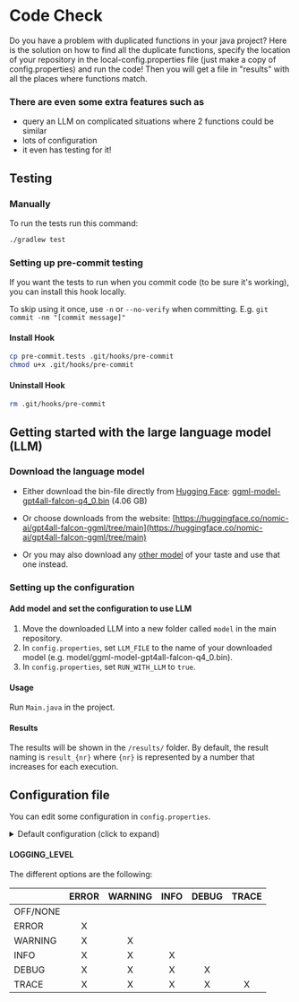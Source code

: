 # Code Check #

Do you have a problem with duplicated functions in your java project? Here is the solution on how to find all the duplicate functions, specify the location of your repository in the local-config.properties file (just make a copy of config.properties) and run the code! Then you will get a file in "results" with all the places where functions match.

### There are even some extra features such as ###

* query an LLM on complicated situations where 2 functions could be similar
* lots of configuration
* it even has testing for it!

## Testing ##

### Manually ###

To run the tests run this command:

```bash
./gradlew test
```

### Setting up pre-commit testing ###

If you want the tests to run when you commit code (to be sure it's working), you can install this hook locally.

To skip using it once, use `-n` or `--no-verify` when committing.
E.g. `git commit -nm "[commit message]"`

#### Install Hook ####

```bash
cp pre-commit.tests .git/hooks/pre-commit
chmod u+x .git/hooks/pre-commit
```

#### Uninstall Hook ####

```bash
rm .git/hooks/pre-commit
```

## Getting started with the large language model (LLM) ##

### Download the language model ###
* Either download the bin-file directly from [Hugging Face](https://huggingface.co/):
[ggml-model-gpt4all-falcon-q4_0.bin](https://huggingface.co/nomic-ai/gpt4all-falcon-ggml/resolve/main/ggml-model-gpt4all-falcon-q4_0.bin?download=true) (4.06 GB)

* Or choose downloads from the website:
[https://huggingface.co/nomic-ai/gpt4all-falcon-ggml/tree/main](https://huggingface.co/nomic-ai/gpt4all-falcon-ggml/tree/main)

* Or you may also download any [other model](https://huggingface.co/models) of your taste and use that one instead.

### Setting up the configuration ###

#### Add model and set the configuration to use LLM ####

1. Move the downloaded LLM into a new folder called `model` in the main repository.
2. In `config.properties`, set `LLM_FILE` to the name of your downloaded model (e.g. model/ggml-model-gpt4all-falcon-q4_0.bin).
3. In `config.properties`, set `RUN_WITH_LLM` to `true`.

#### Usage ####
Run `Main.java` in the project. <!-- TODO: Add run option/script that works "on the go". -->

#### Results ####
The results will be shown in the `/results/` folder. By default, the result naming is `result_{nr}` where `{nr}` is represented by a number that increases for each execution.

## Configuration file ##
You can edit some configuration in `config.properties`.

<details>
  <summary>
    Default configuration (click to expand)
  </summary>

###### *config.properties*
```shell
LOGGING_LEVEL=INFO
  # This is related to TEMP_FILE below.
TEMP_FILE_ENABLED=false
  # If enabled, this file will be deleted and replaced every run instead of using the results files.
TEMP_FILE=debugFile.txt
  # Directory of where the result files are saved. They range from 0 to 99.
PATH_TO_RESULTS=results
  # Set this property to a path that should be excluded. It's regex based, so writing [file1, file2] would exclude any file containing file1 and file2.
EXCLUDED_PATHS=[]
  # Prefix for the result files.
RESULT_NAME_PREFIX=result_{nr}
  # The LLM located in project root.
LLM_FILE=models/ggml-model-gpt4all-falcon-q4_0.bin
  # Run with LLM - needs a model defined and will take more computing power and time to run.
RUN_WITH_LLM=false
  # Directory path to where the code is to be scanned.
PATH_TO_CODE=src/test/resources/
```
</details>

#### LOGGING_LEVEL
The different options are the following:

|           | ERROR | WARNING | INFO | DEBUG | TRACE |
|-----------|:-----:|:-------:|:----:|:-----:|:-----:|
| OFF/NONE  |       |         |      |       |       |
| ERROR     |   X   |         |      |       |       |
| WARNING   |   X   |    X    |      |       |       |
| INFO      |   X   |    X    |  X   |       |       |
| DEBUG     |   X   |    X    |  X   |   X   |       |
| TRACE     |   X   |    X    |  X   |   X   |   X   |
